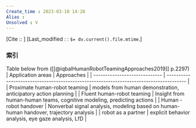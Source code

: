 ```yaml
---
Create_time : 2023-03-10 14:28
Alias : 
Unsolved : V
---
```

[Cite ::  ]
[Last_modified : : `$= dv.current().file.mtime`.]

### 索引

Table below from ([[@iqbalHumanRobotTeamingApproaches2019]] p.2297)
| Application areas             | Approaches                                                                             |
| ----------------------------- | -------------------------------------------------------------------------------------- |
| Proximate human-robot teaming | models from human demonstration, anticipatory action planning                          |
| Fluent human-robot teaming    | Insight from human-human teams, cognitive modeling, predicting actions                                                                                       |
| Human - robot handover        | Nonverbal signal analysis, modeling based on human-human handover, trajectory analysis |
| robot as a partner            | explicit behavior analysis, eye gaze analysis, LfD                                     |
